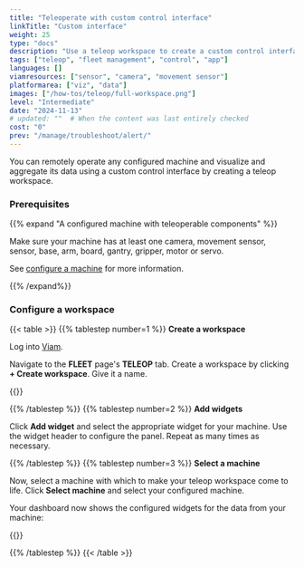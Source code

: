 ```yaml
---
title: "Teleoperate with custom control interface"
linkTitle: "Custom interface"
weight: 25
type: "docs"
description: "Use a teleop workspace to create a custom control interface for operating a machine or visualizign and aggregating its data."
tags: ["teleop", "fleet management", "control", "app"]
languages: []
viamresources: ["sensor", "camera", "movement sensor"]
platformarea: ["viz", "data"]
images: ["/how-tos/teleop/full-workspace.png"]
level: "Intermediate"
date: "2024-11-13"
# updated: ""  # When the content was last entirely checked
cost: "0"
prev: "/manage/troubleshoot/alert/"
---
```


You can remotely operate any configured machine and visualize and aggregate its data using a custom control interface by creating a teleop workspace.

### Prerequisites

{{% expand "A configured machine with teleoperable components" %}}

Make sure your machine has at least one camera, movement sensor, sensor, base, arm, board, gantry, gripper, motor or servo.

See [configure a machine](/operate/get-started/supported-hardware/) for more information.

{{% /expand%}}

### Configure a workspace

{{< table >}}
{{% tablestep number=1 %}}
**Create a workspace**

Log into [Viam](https://app.viam.com/).

Navigate to the **FLEET** page's **TELEOP** tab.
Create a workspace by clicking **+ Create workspace**.
Give it a name.

{{<imgproc src="/how-tos/teleop/blank-workspace.png" resize="800x" style="width: 700px" class="shadow fill imgzoom" declaredimensions=true alt="Blank teleop page.">}}

{{% /tablestep %}}
{{% tablestep number=2 %}}
**Add widgets**

Click **Add widget** and select the appropriate widget for your machine.
Use the widget header to configure the panel.
Repeat as many times as necessary.

{{% /tablestep %}}
{{% tablestep number=3 %}}
**Select a machine**

Now, select a machine with which to make your teleop workspace come to life.
Click **Select machine** and select your configured machine.

Your dashboard now shows the configured widgets for the data from your machine:

{{<imgproc src="/how-tos/teleop/full-workspace.png" resize="800x" style="width: 700px" class="shadow fill imgzoom" declaredimensions=true alt="Teleop workspace with values configured for each of the four widgets on monitor mode.">}}

{{% /tablestep %}}
{{< /table >}}
